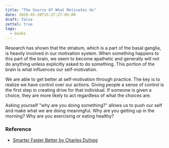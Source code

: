 ```yaml
---
title: "The Source Of What Motivates Us"
date: 2020-05-20T15:27:27-05:00
draft: false
zettel: true
tags:
  - books
---
```

Research has shown that the striatum, which is a part of the basal ganglia, is heavily involved in our motivation system. When something happens to this part of the brain, we seem to become apathetic and generally will not do anything unless explicitly asked to do something. This portion of the brain is what influences our self-motivation.

We are able to get better at self-motivation through practice. The key is to realize we have control over our actions. Giving people a sense of control is the first step in creating drive for that individual. If someone is given a choice, they are more likely to act regardless of what the choices are. 

Asking yourself "why are you doing something?" allows us to push our self and make what we are doing meaningful. Why are you getting up in the morning? Why are you exercising or eating healthy?

### Reference
  * [Smarter Faster Better by Charles Duhigg](https://www.goodreads.com/book/show/25733966-smarter-faster-better)